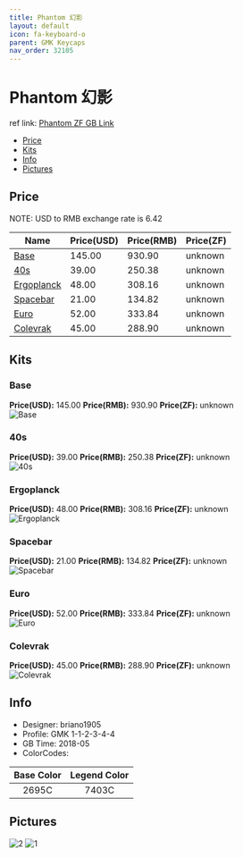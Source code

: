 ```yaml
---
title: Phantom 幻影
layout: default
icon: fa-keyboard-o
parent: GMK Keycaps
nav_order: 32105
---
```


# Phantom 幻影

ref link: [Phantom ZF GB Link](http://www.zfrontier.com/m/3634)

* [Price](#price)
* [Kits](#kits)
* [Info](#info)
* [Pictures](#pictures)


## Price  
NOTE: USD to RMB exchange rate is 6.42

| Name          | Price(USD)    |  Price(RMB) |  Price(ZF) |
| ------------- | ------------- |  ---------- |  --------- |
|[Base](#base)|145.00|930.90|unknown|
|[40s](#40s)|39.00|250.38|unknown|
|[Ergoplanck](#ergoplanck)|48.00|308.16|unknown|
|[Spacebar](#spacebar)|21.00|134.82|unknown|
|[Euro](#euro)|52.00|333.84|unknown|
|[Colevrak](#colevrak)|45.00|288.90|unknown|


## Kits
### Base
**Price(USD):** 145.00    **Price(RMB):** 930.90    **Price(ZF):** unknown    
<img src="{{ 'assets/images/gmk-keycaps/phantom/kits_pics/base.jpeg' | relative_url }}" alt="Base" class="image featured">

### 40s
**Price(USD):** 39.00    **Price(RMB):** 250.38    **Price(ZF):** unknown    
<img src="{{ 'assets/images/gmk-keycaps/phantom/kits_pics/40s.jpeg' | relative_url }}" alt="40s" class="image featured">

### Ergoplanck
**Price(USD):** 48.00    **Price(RMB):** 308.16    **Price(ZF):** unknown    
<img src="{{ 'assets/images/gmk-keycaps/phantom/kits_pics/ergoplanck.jpeg' | relative_url }}" alt="Ergoplanck" class="image featured">

### Spacebar
**Price(USD):** 21.00    **Price(RMB):** 134.82    **Price(ZF):** unknown    
<img src="{{ 'assets/images/gmk-keycaps/phantom/kits_pics/spacebar.jpeg' | relative_url }}" alt="Spacebar" class="image featured">

### Euro
**Price(USD):** 52.00    **Price(RMB):** 333.84    **Price(ZF):** unknown    
<img src="{{ 'assets/images/gmk-keycaps/phantom/kits_pics/euro.jpeg' | relative_url }}" alt="Euro" class="image featured">

### Colevrak
**Price(USD):** 45.00    **Price(RMB):** 288.90    **Price(ZF):** unknown    
<img src="{{ 'assets/images/gmk-keycaps/phantom/kits_pics/colevrak.jpeg' | relative_url }}" alt="Colevrak" class="image featured">


## Info
* Designer: briano1905
* Profile: GMK 1-1-2-3-4-4
* GB Time: 2018-05
* ColorCodes: 

|Base Color     | Legend Color
| :-------------: | :------------:
|2695C|7403C


## Pictures
<img src="{{ 'assets/images/gmk-keycaps/phantom/rendering_pics/2.jpg' | relative_url }}" alt="2" class="image featured">
<img src="{{ 'assets/images/gmk-keycaps/phantom/rendering_pics/1.jpg' | relative_url }}" alt="1" class="image featured">
